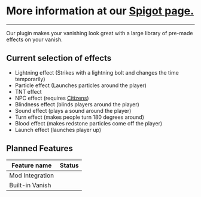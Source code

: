 # More information at our [Spigot page.](https://www.spigotmc.org/resources/animvanish-1-18-animated-vanishing.102183/)
___
Our plugin makes your vanishing look great with a large library of pre-made effects on your vanish.

## Current selection of effects
* Lightning effect (Strikes with a lightning bolt and changes the time temporarily)
* Particle effect (Launches particles around the player)
* TNT effect
* NPC effect (requires [Citizens](https://www.spigotmc.org/resources/citizens.13811/))
* Blindness effect (blinds players around the player)
* Sound effect (plays a sound around the player)
* Turn effect (makes people turn 180 degrees around)
* Blood effect (makes redstone particles come off the player)
* Launch effect (launches player up)


Planned Features
-------
| Feature name    | Status | 
|-----------------|--------|
| Mod Integration |        |
| Built-in Vanish |        |

